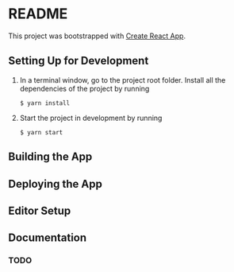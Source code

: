 # README

This project was bootstrapped with
[Create React App](https://github.com/facebookincubator/create-react-app).

## Setting Up for Development

1.  In a terminal window, go to the project root folder.
    Install all the dependencies of the project by running

        $ yarn install

2.  Start the project in development by running

        $ yarn start

## Building the App

## Deploying the App

## Editor Setup

## Documentation

### TODO
